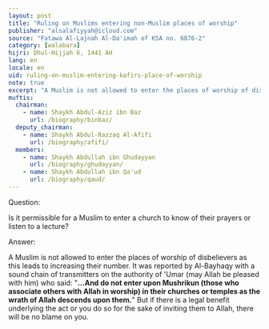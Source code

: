 ```yaml
---
layout: post
title: "Ruling on Muslims entering non-Muslim places of worship"
publisher: "alsalafiyyah@icloud.com"
source: "Fatawa Al-Lajnah Al-Da'imah of KSA no. 6876-2"
category: [walabara]
hijri: Dhul-Hijjah 6, 1441 AH
lang: en
locale: en
uid: ruling-on-muslim-entering-kafirs-place-of-worship
note: true
excerpt: "A Muslim is not allowed to enter the places of worship of disbelievers as this leads to increasing their number."
muftis:
  chairman: 
    - name: Shaykh Abdul-Aziz ibn Baz
      url: /biography/binbaz/
  deputy_chairman:
    - name: Shaykh Abdul-Razzaq Al-Afifi
      url: /biography/afifi/
  members: 
    - name: Shaykh Abdullah ibn Ghudayyan
      url: /biography/ghudayyan/
    - name: Shaykh Abdullah ibn Qa'ud
      url: /biography/qaud/
---
```


Question: 
 
Is it permissible for a Muslim to enter a church to know of their prayers or listen to a lecture?

Answer:

A Muslim is not allowed to enter the places of worship of disbelievers as this leads to increasing their number. It was reported by Al-Bayhaqy with a sound chain of transmitters on the authority of 'Umar (may Allah be pleased with him) who said: "**...And do not enter upon Mushrikun (those who associate others with Allah in worship) in their churches or temples as the wrath of Allah descends upon them.**" But if there is a legal benefit underlying the act or you do so for the sake of inviting them to Allah, there will be no blame on you.
